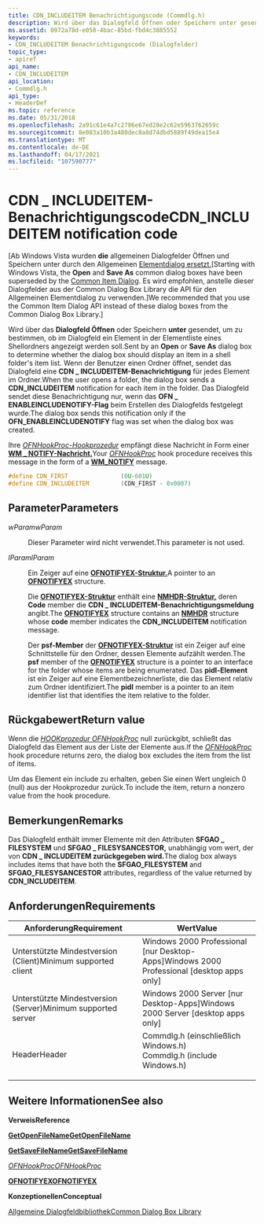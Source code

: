```yaml
---
title: CDN_INCLUDEITEM Benachrichtigungscode (Commdlg.h)
description: Wird über das Dialogfeld Öffnen oder Speichern unter gesendet, um zu bestimmen, ob im Dialogfeld ein Element in der Elementliste eines Shellordners angezeigt werden soll.
ms.assetid: 0972a78d-e058-4bac-85bd-fbd4c3885552
keywords:
- CDN_INCLUDEITEM Benachrichtigungscode (Dialogfelder)
topic_type:
- apiref
api_name:
- CDN_INCLUDEITEM
api_location:
- Commdlg.h
api_type:
- HeaderDef
ms.topic: reference
ms.date: 05/31/2018
ms.openlocfilehash: 2a91c61e4a7c2786e67ed28e2c62e5963762659c
ms.sourcegitcommit: 8e083a10b3a480dec8a8d74dbd5889f49dea15e4
ms.translationtype: MT
ms.contentlocale: de-DE
ms.lasthandoff: 04/17/2021
ms.locfileid: "107590777"
---
```

# <a name="cdn_includeitem-notification-code"></a><span data-ttu-id="e3e5d-104">CDN \_ INCLUDEITEM-Benachrichtigungscode</span><span class="sxs-lookup"><span data-stu-id="e3e5d-104">CDN\_INCLUDEITEM notification code</span></span>

<span data-ttu-id="e3e5d-105">\[Ab Windows Vista wurden  **die** allgemeinen Dialogfelder Öffnen und Speichern unter durch den Allgemeinen [Elementdialog ersetzt.](/windows/win32/shell/common-file-dialog)</span><span class="sxs-lookup"><span data-stu-id="e3e5d-105">\[Starting with Windows Vista, the **Open** and **Save As** common dialog boxes have been superseded by the [Common Item Dialog](/windows/win32/shell/common-file-dialog).</span></span> <span data-ttu-id="e3e5d-106">Es wird empfohlen, anstelle dieser Dialogfelder aus der Common Dialog Box Library die API für den Allgemeinen Elementdialog zu verwenden.\]</span><span class="sxs-lookup"><span data-stu-id="e3e5d-106">We recommended that you use the Common Item Dialog API instead of these dialog boxes from the Common Dialog Box Library.\]</span></span>

<span data-ttu-id="e3e5d-107">Wird über das **Dialogfeld Öffnen** oder Speichern **unter** gesendet, um zu bestimmen, ob im Dialogfeld ein Element in der Elementliste eines Shellordners angezeigt werden soll.</span><span class="sxs-lookup"><span data-stu-id="e3e5d-107">Sent by an **Open** or **Save As** dialog box to determine whether the dialog box should display an item in a shell folder's item list.</span></span> <span data-ttu-id="e3e5d-108">Wenn der Benutzer einen Ordner öffnet, sendet das Dialogfeld eine **CDN \_ INCLUDEITEM-Benachrichtigung** für jedes Element im Ordner.</span><span class="sxs-lookup"><span data-stu-id="e3e5d-108">When the user opens a folder, the dialog box sends a **CDN\_INCLUDEITEM** notification for each item in the folder.</span></span> <span data-ttu-id="e3e5d-109">Das Dialogfeld sendet diese Benachrichtigung nur, wenn das **OFN \_ ENABLEINCLUDENOTIFY-Flag** beim Erstellen des Dialogfelds festgelegt wurde.</span><span class="sxs-lookup"><span data-stu-id="e3e5d-109">The dialog box sends this notification only if the **OFN\_ENABLEINCLUDENOTIFY** flag was set when the dialog box was created.</span></span>

<span data-ttu-id="e3e5d-110">Ihre [*OFNHookProc-Hookprozedur*](/windows/win32/api/commdlg/nc-commdlg-lpofnhookproc) empfängt diese Nachricht in Form einer [**WM \_ NOTIFY-Nachricht.**](../controls/wm-notify.md)</span><span class="sxs-lookup"><span data-stu-id="e3e5d-110">Your [*OFNHookProc*](/windows/win32/api/commdlg/nc-commdlg-lpofnhookproc) hook procedure receives this message in the form of a [**WM\_NOTIFY**](../controls/wm-notify.md) message.</span></span>


```C++
#define CDN_FIRST               (0U-601U)
#define CDN_INCLUDEITEM         (CDN_FIRST - 0x0007)
```



## <a name="parameters"></a><span data-ttu-id="e3e5d-111">Parameter</span><span class="sxs-lookup"><span data-stu-id="e3e5d-111">Parameters</span></span>

<dl> <dt>

<span data-ttu-id="e3e5d-112">*wParam*</span><span class="sxs-lookup"><span data-stu-id="e3e5d-112">*wParam*</span></span> 
</dt> <dd>

<span data-ttu-id="e3e5d-113">Dieser Parameter wird nicht verwendet.</span><span class="sxs-lookup"><span data-stu-id="e3e5d-113">This parameter is not used.</span></span>

</dd> <dt>

<span data-ttu-id="e3e5d-114">*lParam*</span><span class="sxs-lookup"><span data-stu-id="e3e5d-114">*lParam*</span></span> 
</dt> <dd>

<span data-ttu-id="e3e5d-115">Ein Zeiger auf eine [**OFNOTIFYEX-Struktur.**](/windows/desktop/api/Commdlg/ns-commdlg-ofnotifyexa)</span><span class="sxs-lookup"><span data-stu-id="e3e5d-115">A pointer to an [**OFNOTIFYEX**](/windows/desktop/api/Commdlg/ns-commdlg-ofnotifyexa) structure.</span></span>

<span data-ttu-id="e3e5d-116">Die [**OFNOTIFYEX-Struktur**](/windows/desktop/api/Commdlg/ns-commdlg-ofnotifyexa) enthält eine [**NMHDR-Struktur,**](/windows/desktop/api/richedit/ns-richedit-nmhdr) deren **Code** member die **CDN \_ INCLUDEITEM-Benachrichtigungsmeldung** angibt.</span><span class="sxs-lookup"><span data-stu-id="e3e5d-116">The [**OFNOTIFYEX**](/windows/desktop/api/Commdlg/ns-commdlg-ofnotifyexa) structure contains an [**NMHDR**](/windows/desktop/api/richedit/ns-richedit-nmhdr) structure whose **code** member indicates the **CDN\_INCLUDEITEM** notification message.</span></span>

<span data-ttu-id="e3e5d-117">Der **psf-Member** der [**OFNOTIFYEX-Struktur**](/windows/desktop/api/Commdlg/ns-commdlg-ofnotifyexa) ist ein Zeiger auf eine Schnittstelle für den Ordner, dessen Elemente aufzählt werden.</span><span class="sxs-lookup"><span data-stu-id="e3e5d-117">The **psf** member of the [**OFNOTIFYEX**](/windows/desktop/api/Commdlg/ns-commdlg-ofnotifyexa) structure is a pointer to an interface for the folder whose items are being enumerated.</span></span> <span data-ttu-id="e3e5d-118">Das **pidl-Element** ist ein Zeiger auf eine Elementbezeichnerliste, die das Element relativ zum Ordner identifiziert.</span><span class="sxs-lookup"><span data-stu-id="e3e5d-118">The **pidl** member is a pointer to an item identifier list that identifies the item relative to the folder.</span></span>

</dd> </dl>

## <a name="return-value"></a><span data-ttu-id="e3e5d-119">Rückgabewert</span><span class="sxs-lookup"><span data-stu-id="e3e5d-119">Return value</span></span>

<span data-ttu-id="e3e5d-120">Wenn die [*HOOKprozedur OFNHookProc*](/windows/win32/api/commdlg/nc-commdlg-lpofnhookproc) null zurückgibt, schließt das Dialogfeld das Element aus der Liste der Elemente aus.</span><span class="sxs-lookup"><span data-stu-id="e3e5d-120">If the [*OFNHookProc*](/windows/win32/api/commdlg/nc-commdlg-lpofnhookproc) hook procedure returns zero, the dialog box excludes the item from the list of items.</span></span>

<span data-ttu-id="e3e5d-121">Um das Element ein include zu erhalten, geben Sie einen Wert ungleich 0 (null) aus der Hookprozedur zurück.</span><span class="sxs-lookup"><span data-stu-id="e3e5d-121">To include the item, return a nonzero value from the hook procedure.</span></span>

## <a name="remarks"></a><span data-ttu-id="e3e5d-122">Bemerkungen</span><span class="sxs-lookup"><span data-stu-id="e3e5d-122">Remarks</span></span>

<span data-ttu-id="e3e5d-123">Das Dialogfeld enthält immer Elemente mit den Attributen **SFGAO \_ FILESYSTEM** und **SFGAO \_ FILESYSANCESTOR,** unabhängig vom wert, der von **CDN \_ INCLUDEITEM zurückgegeben wird.**</span><span class="sxs-lookup"><span data-stu-id="e3e5d-123">The dialog box always includes items that have both the **SFGAO\_FILESYSTEM** and **SFGAO\_FILESYSANCESTOR** attributes, regardless of the value returned by **CDN\_INCLUDEITEM**.</span></span>

## <a name="requirements"></a><span data-ttu-id="e3e5d-124">Anforderungen</span><span class="sxs-lookup"><span data-stu-id="e3e5d-124">Requirements</span></span>



| <span data-ttu-id="e3e5d-125">Anforderung</span><span class="sxs-lookup"><span data-stu-id="e3e5d-125">Requirement</span></span> | <span data-ttu-id="e3e5d-126">Wert</span><span class="sxs-lookup"><span data-stu-id="e3e5d-126">Value</span></span> |
|-------------------------------------|----------------------------------------------------------------------------------------------------------|
| <span data-ttu-id="e3e5d-127">Unterstützte Mindestversion (Client)</span><span class="sxs-lookup"><span data-stu-id="e3e5d-127">Minimum supported client</span></span><br/> | <span data-ttu-id="e3e5d-128">Windows 2000 Professional \[nur Desktop-Apps\]</span><span class="sxs-lookup"><span data-stu-id="e3e5d-128">Windows 2000 Professional \[desktop apps only\]</span></span><br/>                                               |
| <span data-ttu-id="e3e5d-129">Unterstützte Mindestversion (Server)</span><span class="sxs-lookup"><span data-stu-id="e3e5d-129">Minimum supported server</span></span><br/> | <span data-ttu-id="e3e5d-130">Windows 2000 Server \[nur Desktop-Apps\]</span><span class="sxs-lookup"><span data-stu-id="e3e5d-130">Windows 2000 Server \[desktop apps only\]</span></span><br/>                                                     |
| <span data-ttu-id="e3e5d-131">Header</span><span class="sxs-lookup"><span data-stu-id="e3e5d-131">Header</span></span><br/>                   | <dl> <span data-ttu-id="e3e5d-132"><dt>Commdlg.h (einschließlich Windows.h)</dt></span><span class="sxs-lookup"><span data-stu-id="e3e5d-132"><dt>Commdlg.h (include Windows.h)</dt></span></span> </dl> |



## <a name="see-also"></a><span data-ttu-id="e3e5d-133">Weitere Informationen</span><span class="sxs-lookup"><span data-stu-id="e3e5d-133">See also</span></span>

<dl> <dt>

<span data-ttu-id="e3e5d-134">**Verweis**</span><span class="sxs-lookup"><span data-stu-id="e3e5d-134">**Reference**</span></span>
</dt> <dt>

[<span data-ttu-id="e3e5d-135">**GetOpenFileName**</span><span class="sxs-lookup"><span data-stu-id="e3e5d-135">**GetOpenFileName**</span></span>](/windows/desktop/api/Commdlg/nf-commdlg-getopenfilenamea)
</dt> <dt>

[<span data-ttu-id="e3e5d-136">**GetSaveFileName**</span><span class="sxs-lookup"><span data-stu-id="e3e5d-136">**GetSaveFileName**</span></span>](/windows/desktop/api/Commdlg/nf-commdlg-getsavefilenamea)
</dt> <dt>

[<span data-ttu-id="e3e5d-137">*OFNHookProc*</span><span class="sxs-lookup"><span data-stu-id="e3e5d-137">*OFNHookProc*</span></span>](/windows/win32/api/commdlg/nc-commdlg-lpofnhookproc)
</dt> <dt>

[<span data-ttu-id="e3e5d-138">**OFNOTIFYEX**</span><span class="sxs-lookup"><span data-stu-id="e3e5d-138">**OFNOTIFYEX**</span></span>](/windows/desktop/api/Commdlg/ns-commdlg-ofnotifyexa)
</dt> <dt>

<span data-ttu-id="e3e5d-139">**Konzeptionellen**</span><span class="sxs-lookup"><span data-stu-id="e3e5d-139">**Conceptual**</span></span>
</dt> <dt>

[<span data-ttu-id="e3e5d-140">Allgemeine Dialogfeldbibliothek</span><span class="sxs-lookup"><span data-stu-id="e3e5d-140">Common Dialog Box Library</span></span>](common-dialog-box-library.md)
</dt> </dl>

 

